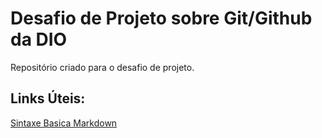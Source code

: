 # Desafio de Projeto sobre Git/Github da DIO 
Repositório criado para o desafio de projeto.

## Links Úteis:

[Sintaxe Basica Markdown](https://www.markdownguide.org/basic-syntax/)

